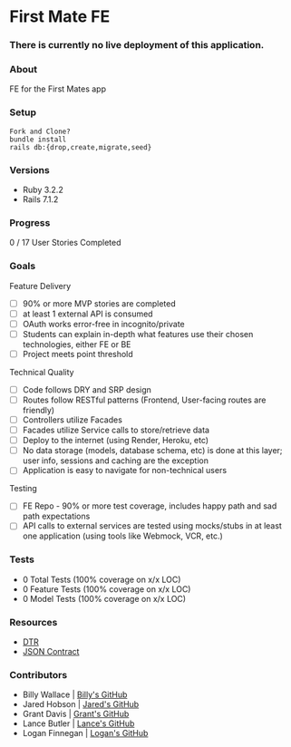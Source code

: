 # First Mate FE

### There is currently no live deployment of this application.

### About

FE for the First Mates app

### Setup

```
Fork and Clone?
bundle install
rails db:{drop,create,migrate,seed}
```

### Versions

- Ruby 3.2.2
- Rails 7.1.2

### Progress

0 / 17 User Stories Completed

### Goals

Feature Delivery
- [ ] 90% or more MVP stories are completed
- [ ] at least 1 external API is consumed
- [ ] OAuth works error-free in incognito/private
- [ ] Students can explain in-depth what features use their chosen technologies, either FE or BE
- [ ] Project meets point threshold

Technical Quality
- [ ] Code follows DRY and SRP design
- [ ] Routes follow RESTful patterns (Frontend, User-facing routes are friendly)
- [ ] Controllers utilize Facades
- [ ] Facades utilize Service calls to store/retrieve data
- [ ] Deploy to the internet (using Render, Heroku, etc)
- [ ] No data storage (models, database schema, etc) is done at this layer; user info, sessions and caching are the exception
- [ ] Application is easy to navigate for non-technical users

Testing
- [ ] FE Repo - 90% or more test coverage, includes happy path and sad path expectations
- [ ] API calls to external services are tested using mocks/stubs in at least one application (using tools like Webmock, VCR, etc.)

### Tests

* 0 Total Tests (100% coverage on x/x LOC)
* 0 Feature Tests (100% coverage on x/x LOC)
* 0 Model Tests (100% coverage on x/x LOC)

### Resources

* [DTR]()
* [JSON Contract]()

### Contributors

* Billy Wallace | [Billy's GitHub](https://github.com/wallacebilly1)
* Jared Hobson | [Jared's GitHub](https://github.com/JaredMHobson)
* Grant Davis | [Grant's GitHub](https://github.com/grantdavis303)
* Lance Butler | [Lance's GitHub](https://github.com/LJ9332)
* Logan Finnegan | [Logan's GitHub](https://github.com/LoganFinnegan)